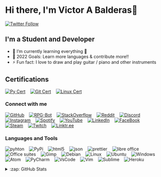 # Hi there, I'm Victor A Balderas👋
<!-- 
[![YouTube Channel Subscribers](https://img.shields.io/youtube/channel/subscribers/UCl-kp7DBD2Q5l6WEYrb2_OQ?style=for-the-badge&logo=youtube&logoColor=FF0000&color=FF0000)][youtube]
-->
[![Twitter Follow](https://img.shields.io/twitter/follow/Dr_Balders?color=1DA1F2&logo=twitter&logoColor=1DA1F2&style=for-the-badge)][follow]

## I'm a Student and  Developer

- 🌱 I’m currently learning everything 🤣
- 🥅 2022 Goals: Learn more languages & contribute more!!
- ⚡ Fun fact: I love to draw and play guitar / piano and other instruments

## Certifications

[![Py Cert](https://img.shields.io/badge/Python%20Certificate-FFD700?style=for-the-badge)](https://app.testdome.com/cert/f4c4009c4f1e41a29269b76e451049f0)
&nbsp;&nbsp;
[![Git Cert](https://img.shields.io/badge/Git%20Certificate-FFD700?style=for-the-badge)](https://app.testdome.com/cert/46835649877e4f829483d6cc95931645)
&nbsp;&nbsp;
[![Linux Cert](https://img.shields.io/badge/Linux%20Certificate-FFD700?style=for-the-badge)](https://app.testdome.com/cert/3e2b9eba1cfc4978bb9556bb444b7362)

### Connect with me

[![GitHub](https://img.shields.io/badge/GitHub-100000?style=for-the-badge&logo=github&logoColor=white)](https://github.com/Vbalder7)
&nbsp;&nbsp;
[![RPG-Bot](https://img.shields.io/badge/GitHub-100000?label=RPG-Bot&style=for-the-badge&logo=github&logoColor=white)](https://github.com/Vbalder7/RPG-Bot)
&nbsp;&nbsp;
[![StackOverflow](https://img.shields.io/badge/Stack_Overflow-FE7A16?style=for-the-badge&logo=stack-overflow&logoColor=white)](https://stackoverflow.com/users/17970524/victor-a-balderas)
&nbsp;&nbsp;
[![Reddit](https://img.shields.io/badge/Reddit-FF4500?style=for-the-badge&logo=reddit&logoColor=white)](https://www.reddit.com/user/Victorbalderas1)
&nbsp;&nbsp;
[![Discord](https://img.shields.io/badge/Discord-5865F2?style=for-the-badge&logo=discord&logoColor=white)](https://discord.com/channels/@me/554078653726588930)
&nbsp;&nbsp;
[![Instagram](https://img.shields.io/badge/Instagram-E4405F?style=for-the-badge&logo=instagram&logoColor=white)](https://www.instagram.com/victorbalderas1/)
&nbsp;&nbsp;
[![Spotify](https://img.shields.io/badge/Spotify-1ED760?&style=for-the-badge&logo=spotify&logoColor=white)](https://open.spotify.com/user/gpw9ryxl2l2jvrpmf4licvg7s)
&nbsp;&nbsp;
[![YouTube](https://img.shields.io/badge/YouTube-FF0000?style=for-the-badge&logo=youtube&logoColor=white)](https://www.youtube.com/channel/UCl-kp7DBD2Q5l6WEYrb2_OQ)
&nbsp;&nbsp;
[![LinkedIn](https://img.shields.io/badge/LinkedIn-0077B5?style=for-the-badge&logo=linkedin&logoColor=white)](https://www.linkedin.com/in/victor-balderas/)
&nbsp;&nbsp;
[![FaceBook](https://img.shields.io/badge/Facebook-1877F2?style=for-the-badge&logo=facebook&logoColor=white)](https://www.facebook.com/profile.php?id=100067977499810)
&nbsp;&nbsp;
[![Steam](https://img.shields.io/badge/Steam-000000?style=for-the-badge&logo=steam&logoColor=white)](https://steamcommunity.com/profiles/76561199053743110/)
&nbsp;&nbsp;
[![Twitch](https://img.shields.io/badge/Twitch-9146FF?style=for-the-badge&logo=twitch&logoColor=white)](https://twitch.tv/BigVic5030)
&nbsp;&nbsp;
[![Linktr.ee](https://img.shields.io/badge/linktree-39E09B?style=for-the-badge&logo=linktree&logoColor=white)](https://linkre.ee/BigVic5030)

### Languages and Tools

<p align="left" style="padding-right:25px;" >

  ![pyhton](https://img.shields.io/badge/Python-FFD43B?style=for-the-badge&logo=python&logoColor=blue)
  &nbsp;&nbsp;
  ![PyPi](https://img.shields.io/badge/pypi-3775A9?style=for-the-badge&logo=pypi&logoColor=white)
  &nbsp;&nbsp;
  ![html5](https://img.shields.io/badge/HTML5-E34F26?style=for-the-badge&logo=html5&logoColor=white)
  &nbsp;&nbsp;
  ![json](https://img.shields.io/badge/json-5E5C5C?style=for-the-badge&logo=json&logoColor=white)
  &nbsp;&nbsp;
  ![prettier](https://img.shields.io/badge/prettier-1A2C34?style=for-the-badge&logo=prettier&logoColor=F7BA3E)
  &nbsp;&nbsp;
  ![libre office](https://img.shields.io/badge/LibreOffice-18A303?style=for-the-badge&logo=LibreOffice&logoColor=white)
  &nbsp;&nbsp;
  ![Office suites](https://img.shields.io/badge/Microsoft_Office-D83B01?style=for-the-badge&logo=microsoft-office&logoColor=white)
  &nbsp;&nbsp;
  ![Gimp](https://img.shields.io/badge/gimp-5C5543?style=for-the-badge&logo=gimp&logoColor=white)
  &nbsp;&nbsp;
  ![Debian](https://img.shields.io/badge/Debian-A81D33?style=for-the-badge&logo=debian&logoColor=white)
  &nbsp;&nbsp;
  ![Linux](https://img.shields.io/badge/Linux-FCC624?style=for-the-badge&logo=linux&logoColor=black)
  &nbsp;&nbsp;
  ![Ubuntu](https://img.shields.io/badge/Ubuntu-E95420?style=for-the-badge&logo=ubuntu&logoColor=white)
  &nbsp;&nbsp;
  ![Windows](https://img.shields.io/badge/Windows-0078D6?style=for-the-badge&logo=windows&logoColor=white)
  &nbsp;&nbsp;
  ![Atom](https://img.shields.io/badge/Atom-66595C?style=for-the-badge&logo=Atom&logoColor=white)
  &nbsp;&nbsp;
  ![PyCharm](https://img.shields.io/badge/PyCharm-000000.svg?&style=for-the-badge&logo=PyCharm&logoColor=white)
  &nbsp;&nbsp;
  ![VsCode](https://img.shields.io/badge/Visual_Studio_Code-0078D4?style=for-the-badge&logo=visual%20studio%20code&logoColor=white)
  &nbsp;&nbsp;
  ![Vim](https://img.shields.io/badge/VIM-%2311AB00.svg?&style=for-the-badge&logo=vim&logoColor=white)
  &nbsp;&nbsp;
  ![Sublime](https://img.shields.io/badge/sublime_text-%23575757.svg?&style=for-the-badge&logo=sublime-text&logoColor=important)
  &nbsp;&nbsp;
  ![Heroku](https://img.shields.io/badge/Heroku-430098?style=for-the-badge&logo=heroku&logoColor=white)
  
</p>

<details>
  <summary>:zap: GitHub Stats</summary>
    <p align="left">
      <img alt="Vbalder7's GitHub Stats" src="https://github-readme-stats.vercel.app/api?username=Vbalder7&show_icons=true&hide_border=false&theme=algolia&count_private=true" />
      <img alt="Vbalder7's Top Languages" src="https://github-readme-stats.vercel.app/api/top-langs/?username=Vbalder7&langs_count=8&layout=compact&theme=algolia"/>
    </p>

</details>

[follow]: https://twitter.com/intent/follow?original_referer=https%3A%2F%2Fgithub.com%2FVbalder7&screen_name=Dr_Balders
[twitter]: https://twitter.com/Dr_Balders
[youtube]: https://youtube.com/channel/UCl-kp7DBD2Q5l6WEYrb2_OQ
[instagram]: https://instagram.com/victorbalderas1/
[linkedin]: https://linkedin.com/in/victor-balderas
